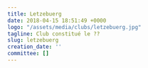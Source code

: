 ```yaml
---
title: Letzebuerg
date: 2018-04-15 18:51:49 +0000
logo: "/assets/media/clubs/letzebuerg.jpg"
tagline: Club constitué le ??
slug: letzebuerg
creation_date: ''
committee: []
---
```

